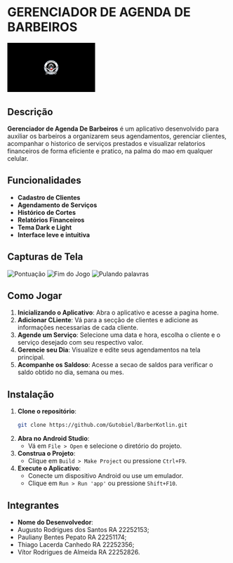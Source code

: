 # GERENCIADOR DE AGENDA DE BARBEIROS

<img src="assets/logo_barber.jpg" alt="App Logo" width="200"/>

## Descrição

**Gerenciador de Agenda De Barbeiros** é um aplicativo desenvolvido para auxiliar os barbeiros a 
organizarem seus agendamentos, gerenciar clientes, acompanhar o historico de serviços prestados e 
visualizar relatorios financeiros de forma eficiente e pratico, na palma do mao em qualquer celular.

## Funcionalidades

- **Cadastro de Clientes**
- **Agendamento de Serviços**
- **Histórico de Cortes**
- **Relatórios Financeiros**
- **Tema Dark e Light**
- **Interface leve e intuitiva**

## Capturas de Tela

<img src="assets/Captura1.gif" alt="Pontuação" height="500"/>
<img src="assets/Captura2.gif" alt="Fim do Jogo" height="500"/>
<img src="assets/captura3.gif" alt="Pulando palavras" height="500"/>

## Como Jogar

1. **Inicializando o Aplicativo**: Abra o aplicativo e acesse a pagina home.
2. **Adicionar CLiente**: Vá para a secção de clientes e adicione as informações necessarias de cada
   cliente.
3. **Agende um Serviço**: Selecione uma data e hora, escolha o cliente e o serviço desejado com seu
   respectivo valor. 
4. **Gerencie seu Dia**: Visualize e edite seus agendamentos na tela principal.
5. **Acompanhe os Saldoso**: Acesse a secao de saldos para verificar o saldo obtido no dia, semana ou mes.

## Instalação

1. **Clone o repositório**:
    ```sh
    git clone https://github.com/Gutobiel/BarberKotlin.git
    ```
2. **Abra no Android Studio**:
   - Vá em `File > Open` e selecione o diretório do projeto.
3. **Construa o Projeto**:
   - Clique em `Build > Make Project` ou pressione `Ctrl+F9`.
4. **Execute o Aplicativo**:
   - Conecte um dispositivo Android ou use um emulador.
   - Clique em `Run > Run 'app'` ou pressione `Shift+F10`.

## Integrantes

- **Nome do Desenvolvedor**:
- Augusto Rodrigues dos Santos RA 22252153;
- Pauliany Bentes Pepato RA 22251174;
- Thiago Lacerda Canhedo RA 22252356;
- Vítor Rodrigues de Almeida RA 22252826.
